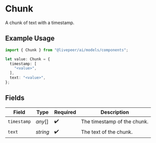 # Chunk

A chunk of text with a timestamp.

## Example Usage

```typescript
import { Chunk } from "@livepeer/ai/models/components";

let value: Chunk = {
  timestamp: [
    "<value>",
  ],
  text: "<value>",
};
```

## Fields

| Field                       | Type                        | Required                    | Description                 |
| --------------------------- | --------------------------- | --------------------------- | --------------------------- |
| `timestamp`                 | *any*[]                     | :heavy_check_mark:          | The timestamp of the chunk. |
| `text`                      | *string*                    | :heavy_check_mark:          | The text of the chunk.      |